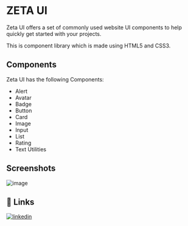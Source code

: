 
# ZETA UI

Zeta UI offers a set of commonly used website UI components to help quickly get started with your projects.

This is component library which is made using HTML5 and CSS3.


## Components

Zeta UI has the following Components:

- Alert
- Avatar
- Badge
- Button
- Card
- Image
- Input
- List
- Rating
- Text Utilities

## Screenshots

![image](https://user-images.githubusercontent.com/87164978/154895620-0bf3c555-fc42-40a9-bf95-d16100da97d0.png)


## 🔗 Links

[![linkedin](https://img.shields.io/badge/linkedin-0A66C2?style=for-the-badge&logo=linkedin&logoColor=white)](https://www.linkedin.com/in/aishwarya-dhiman-453323194/)



